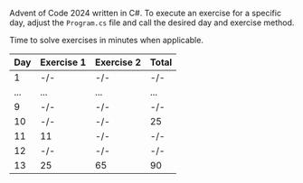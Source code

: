 Advent of Code 2024 written in C#. To execute an exercise for a specific day, adjust the `Program.cs` file and
call the desired day and exercise method.

Time to solve exercises in minutes when applicable.

| Day | Exercise 1 | Exercise 2 | Total |
| --- | ---------- | ---------- | ----- |
| 1   | -/-        | -/-        | -/-   |
| ... | ...        | ...        | ...   |
| 9   | -/-        | -/-        | -/-   |
| 10  | -/-        | -/-        | 25    |
| 11  | 11         | -/-        | -/-   |
| 12  | -/-        | -/-        | -/-   |
| 13  | 25         | 65         | 90    |
